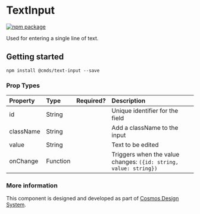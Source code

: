 # TextInput

[![npm package][npm-badge]][npm]

Used for entering a single line of text.

## Getting started

````
npm install @cmds/text-input --save
````

### Prop Types

| Property | Type | Required? | Description |
|:---|:---|:---:|:---|
| id | String |  | Unique identifier for the field |
| className | String |  | Add a className to the input |
| value | String | | Text to be edited |
| onChange | Function |  | Triggers when the value changes: `({id: string, value: string})` |

### More information

This component is designed and developed as part of [Cosmos Design System][cmds]. 

[cmds]: https://github.com/entercosmos/cosmos
[npm-badge]: https://img.shields.io/npm/v/@cmds/text-input.svg
[npm]: https://www.npmjs.org/package/@cmds/text-input

